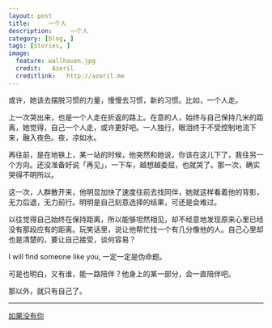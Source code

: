 ```yaml
---
layout: post  
title:     一个人
description:     一个人
category: [blog, ]  
tags: [Stories, ]  
image:
  feature: wallhaven.jpg
  credit:   Azeril
  creditlink:   http://azeril.me
---
```


或许，她该去摆脱习惯的力量，慢慢去习惯，新的习惯。比如，一个人走。

上一次哭出来，也是一个人走在折返的路上。在意的人，始终与自己保持几米的距离，她觉得，自己一个人走，或许更好吧。一人独行，眼泪终于不受控制地流下来，融入夜色。夜，凉如水。

再往前，是在地铁上，某一站的时候，他突然和她说，你该在这儿下了，我往另一个方向。还没准备好说「再见」，一下车，越想越委屈，也就哭了。那一次，确实哭得不明所以。

这一次，人群散开来，他明显加快了速度往前去找同伴，她就这样看着他的背影，无力后退，无力前行。明明是自己刻意选择的结果，可还是会难过。

以往觉得自己始终在保持距离，所以能够坦然相见，却不经意地发现原来心里已经没有那段应有的距离。玩笑话里，说让他帮忙找一个有几分像他的人。自己心里却也是清楚的，要让自己接受，谈何容易？

I will find someone like you, 一定一定是伪命题。

可是也明白，又有谁，能一路陪伴？他身上的某一部分，会一直陪伴吧。

那以外，就只有自己了。

***

[如果没有你](http://music.163.com/#/song?id=277111) 


